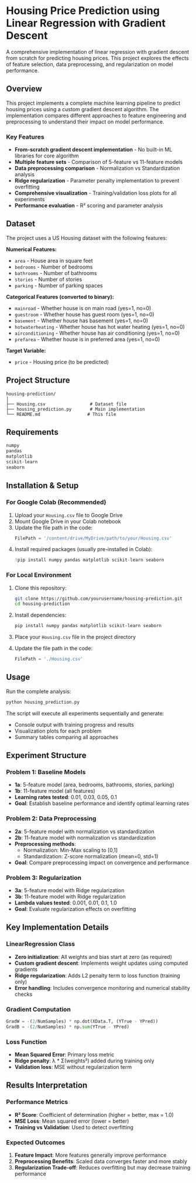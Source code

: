 # Housing Price Prediction using Linear Regression with Gradient Descent

A comprehensive implementation of linear regression with gradient descent from scratch for predicting housing prices. This project explores the effects of feature selection, data preprocessing, and regularization on model performance.

## Overview

This project implements a complete machine learning pipeline to predict housing prices using a custom gradient descent algorithm. The implementation compares different approaches to feature engineering and preprocessing to understand their impact on model performance.

### Key Features

- **From-scratch gradient descent implementation** - No built-in ML libraries for core algorithm
- **Multiple feature sets** - Comparison of 5-feature vs 11-feature models
- **Data preprocessing comparison** - Normalization vs Standardization analysis
- **Ridge regularization** - Parameter penalty implementation to prevent overfitting
- **Comprehensive visualization** - Training/validation loss plots for all experiments
- **Performance evaluation** - R² scoring and parameter analysis

## Dataset

The project uses a US Housing dataset with the following features:

**Numerical Features:**
- `area` - House area in square feet
- `bedrooms` - Number of bedrooms
- `bathrooms` - Number of bathrooms  
- `stories` - Number of stories
- `parking` - Number of parking spaces

**Categorical Features (converted to binary):**
- `mainroad` - Whether house is on main road (yes=1, no=0)
- `guestroom` - Whether house has guest room (yes=1, no=0)
- `basement` - Whether house has basement (yes=1, no=0)
- `hotwaterheating` - Whether house has hot water heating (yes=1, no=0)
- `airconditioning` - Whether house has air conditioning (yes=1, no=0)
- `prefarea` - Whether house is in preferred area (yes=1, no=0)

**Target Variable:**
- `price` - Housing price (to be predicted)

## Project Structure

```
housing-prediction/
│
├── Housing.csv                 # Dataset file
├── housing_prediction.py       # Main implementation
└── README.md                  # This file
```

## Requirements

```python
numpy
pandas
matplotlib
scikit-learn
seaborn
```

## Installation & Setup

### For Google Colab (Recommended)

1. Upload your `Housing.csv` file to Google Drive
2. Mount Google Drive in your Colab notebook
3. Update the file path in the code:
   ```python
   FilePath = '/content/drive/MyDrive/path/to/your/Housing.csv'
   ```
4. Install required packages (usually pre-installed in Colab):
   ```python
   !pip install numpy pandas matplotlib scikit-learn seaborn
   ```

### For Local Environment

1. Clone this repository:
   ```bash
   git clone https://github.com/yourusername/housing-prediction.git
   cd housing-prediction
   ```

2. Install dependencies:
   ```bash
   pip install numpy pandas matplotlib scikit-learn seaborn
   ```

3. Place your `Housing.csv` file in the project directory

4. Update the file path in the code:
   ```python
   FilePath = './Housing.csv'
   ```

## Usage

Run the complete analysis:

```python
python housing_prediction.py
```

The script will execute all experiments sequentially and generate:
- Console output with training progress and results
- Visualization plots for each problem
- Summary tables comparing all approaches

## Experiment Structure

### Problem 1: Baseline Models
- **1a**: 5-feature model (area, bedrooms, bathrooms, stories, parking)
- **1b**: 11-feature model (all features)
- **Learning rates tested**: 0.01, 0.03, 0.05, 0.1
- **Goal**: Establish baseline performance and identify optimal learning rates

### Problem 2: Data Preprocessing
- **2a**: 5-feature model with normalization vs standardization
- **2b**: 11-feature model with normalization vs standardization
- **Preprocessing methods**:
  - Normalization: Min-Max scaling to [0,1]
  - Standardization: Z-score normalization (mean=0, std=1)
- **Goal**: Compare preprocessing impact on convergence and performance

### Problem 3: Regularization
- **3a**: 5-feature model with Ridge regularization
- **3b**: 11-feature model with Ridge regularization
- **Lambda values tested**: 0.001, 0.01, 0.1, 1.0
- **Goal**: Evaluate regularization effects on overfitting

## Key Implementation Details

### LinearRegression Class
- **Zero initialization**: All weights and bias start at zero (as required)
- **Custom gradient descent**: Implements weight updates using computed gradients
- **Ridge regularization**: Adds L2 penalty term to loss function (training only)
- **Error handling**: Includes convergence monitoring and numerical stability checks

### Gradient Computation
```python
GradW = -(2/NumSamples) * np.dot(XData.T, (YTrue - YPred))
GradB = -(2/NumSamples) * np.sum(YTrue - YPred)
```

### Loss Function
- **Mean Squared Error**: Primary loss metric
- **Ridge penalty**: λ * Σ(weights²) added during training only
- **Validation loss**: MSE without regularization term

## Results Interpretation

### Performance Metrics
- **R² Score**: Coefficient of determination (higher = better, max = 1.0)
- **MSE Loss**: Mean squared error (lower = better)
- **Training vs Validation**: Used to detect overfitting

### Expected Outcomes
1. **Feature Impact**: More features generally improve performance
2. **Preprocessing Benefits**: Scaled data converges faster and more stably
3. **Regularization Trade-off**: Reduces overfitting but may decrease training performance
